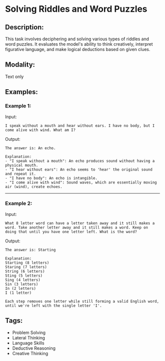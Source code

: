 # Solving Riddles and Word Puzzles

## Description:
This task involves deciphering and solving various types of riddles and word puzzles. It evaluates the model's ability to think creatively, interpret figurative language, and make logical deductions based on given clues.

## Modality:
Text only

## Examples:

### Example 1:

Input:

```
I speak without a mouth and hear without ears. I have no body, but I come alive with wind. What am I?
```

Output:

```
The answer is: An echo.

Explanation:
- "I speak without a mouth": An echo produces sound without having a physical mouth.
- "I hear without ears": An echo seems to 'hear' the original sound and repeat it.
- "I have no body": An echo is intangible.
- "I come alive with wind": Sound waves, which are essentially moving air (wind), create echoes.
```

---

### Example 2:

Input:

```
What 8 letter word can have a letter taken away and it still makes a word. Take another letter away and it still makes a word. Keep on doing that until you have one letter left. What is the word?
```

Output:

```
The answer is: Starting

Explanation:
Starting (8 letters)
Staring (7 letters)
String (6 letters)
Sting (5 letters)
Sing (4 letters)
Sin (3 letters)
In (2 letters)
I (1 letter)

Each step removes one letter while still forming a valid English word, until we're left with the single letter 'I'.
```

## Tags:
- Problem Solving
- Lateral Thinking
- Language Skills
- Deductive Reasoning
- Creative Thinking